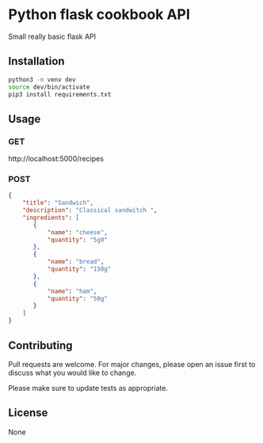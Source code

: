 # Python flask cookbook API

Small really basic flask API

## Installation

```bash
python3 -m venv dev
source dev/bin/activate
pip3 install requirements.txt
```

## Usage

### GET
http://localhost:5000/recipes

### POST
```json
{
	"title": "Sandwich",
	"description": "Classical sandwitch ",
	"ingredients": [ 
	   {
	       "name": "cheese",
	       "quantity": "5g0"
	   },
	   {
	       "name": "bread",
	       "quantity": "150g"
	   },
	   {
	       "name": "ham",
	       "quantity": "50g"
	   }
	]
}
```


## Contributing
Pull requests are welcome. For major changes, please open an issue first to discuss what you would like to change.

Please make sure to update tests as appropriate.

## License
None